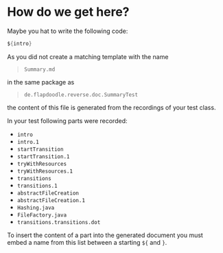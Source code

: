 # How do we get here?
                     
Maybe you hat to write the following code:

```java
${intro}
```


As you did not create a matching template with the name

> `Summary.md`

in the same package as

> `de.flapdoodle.reverse.doc.SummaryTest`

the content of this file is generated from the recordings of your test class.

In your test following parts were recorded:

* `intro`
* `intro.1`
* `startTransition`
* `startTransition.1`
* `tryWithResources`
* `tryWithResources.1`
* `transitions`
* `transitions.1`
* `abstractFileCreation`
* `abstractFileCreation.1`
* `Hashing.java`
* `FileFactory.java`
* `transitions.transitions.dot`

To insert the content of a part into the generated document you must embed a name
from this list between a starting `${` and `}`.